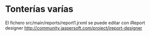 # Tonterías varías

El fichero src/main/reports/report1.jrxml se puede editar con iReport designer http://community.jaspersoft.com/project/ireport-designer
